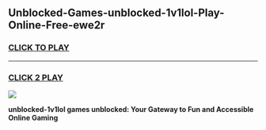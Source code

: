 
## Unblocked-Games-unblocked-1v1lol-Play-Online-Free-ewe2r
<h3>
<a href="https://premium76.site?title=unblocked-1v1lol&ref=26A">CLICK TO PLAY</a></h3>
<hr>

<h3>
<a href="https://premium76.site?title=unblocked-1v1lol&ref=26A">CLICK 2 PLAY</a>
  
</h3>

<a href="https://premium76.site?title=unblocked-1v1lol&ref=26A"><img src="https://clearcache.store/games.png"></a>


**unblocked-1v1lol games unblocked: Your Gateway to Fun and Accessible Online Gaming**
